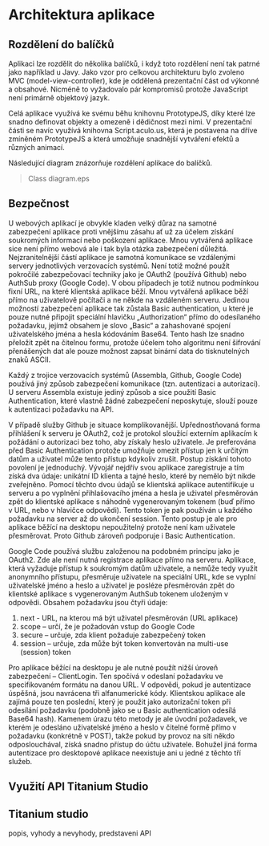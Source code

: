 # Architektura aplikace #

## Rozdělení do balíčků ##
Aplikaci lze rozdělit do několika balíčků, i když toto rozdělení není tak patrné jako například u Javy. Jako vzor pro celkovou architekturu bylo zvoleno MVC (model-view-controller), kde je oddělená prezentační část od výkonné a obsahové. Nicméně to vyžadovalo pár kompromisů protože JavaScript není primárně objektový jazyk.

Celá aplikace využívá ke svému běhu knihovnu PrototypeJS, díky které lze snadno definovat objekty a omezeně i dědičnost mezi nimi. V prezentační části se navíc využívá knihovna Script.aculo.us, která je postavena na dříve zmíněném PrototypeJS a která umožňuje snadnější vytváření efektů a různých animací.

Následující diagram znázorňuje rozdělení aplikace do balíčků.

> Class diagram.eps

## Bezpečnost ##

U webových aplikací je obvykle kladen velký důraz na samotné zabezpečení aplikace proti vnějšímu zásahu ať už za účelem získání soukromých informací nebo poškození aplikace. Mnou vytvářená aplikace sice není přímo webová ale i tak byla otázka zabezpečení důležitá. Nejzranitelnější částí aplikace je samotná komunikace se vzdálenými servery jednotlivých verzovacích systémů. Není totiž možné použít pokročilé zabezpečovací techniky jako je OAuth2 (používá Github) nebo AuthSub proxy (Google Code). V obou případech je totiž nutnou podmínkou fixní URL, na které klientská aplikace běží. Mnou vytvářená aplikace běží přímo na uživatelově počítači a ne někde na vzdáleném serveru. Jedinou možností zabezpečení aplikace tak zůstala Basic authentication, u které je pouze nutné připojit speciální hlavičku „Authorization“ přímo do odesílaného požadavku, jejímž obsahem je slovo „Basic“ a zahashované spojení uživatelského jména a hesla kódováním Base64. Tento hash lze snadno přeložit zpět na čitelnou formu, protože účelem toho algoritmu není šifrování přenášených dat ale pouze možnost zapsat binární data do tisknutelných znaků ASCII.

Každý z trojice verzovacích systémů (Assembla, Github, Google Code) používá jiný způsob zabezpečení komunikace (tzn. autentizaci a autorizaci). U serveru Assembla existuje jediný způsob a sice použití Basic Authentication, které vlastně žádné zabezpečení neposkytuje, slouží pouze k autentizaci požadavku na API.
 
V případě služby Github je situace komplikovanější. Upřednostňovaná forma přihlášení k serveru je OAuth2, což je protokol sloužící externím aplikacím k požádání o autorizaci bez toho, aby získaly heslo uživatele. Je preferována před Basic Authentication protože umožňuje omezit přístup jen k určitým datům a uživatel může tento přístup kdykoliv zrušit. Postup získání tohoto povolení je jednoduchý. Vývojář nejdřív svou aplikace zaregistruje a tím získá dva údaje: unikátní ID klienta a tajné heslo, které by nemělo být nikde zveřejněno. Pomocí těchto dvou údajů se klientská aplikace autentifikuje u serveru a po vyplnění přihlašovacího jména a hesla je uživatel přesměrován zpět do klientské aplikace s náhodně vygenerovaným tokenem (buď přímo v URL, nebo v hlavičce odpovědi). Tento token je pak používán u každého požadavku na server až do ukončení session. Tento postup je ale pro aplikace běžící na desktopu nepoužitelný protože není kam uživatele přesměrovat. Proto Github zároveň podporuje i Basic Authentication.

Google Code používá službu založenou na podobném principu jako je OAuth2. Zde ale není nutná registrace aplikace přímo na serveru. Aplikace, která vyžaduje přístup k soukromým datům uživatele, a nemůže tedy využit anonymního přístupu, přesměruje uživatele na speciální URL, kde se vyplní uživatelské jméno a heslo a uživatel je posléze přesměrován zpět do klientské aplikace s vygenerovaným AuthSub tokenem uloženým v odpovědi. Obsahem požadavku jsou čtyři údaje:

1.	next - URL, na kterou má být uživatel přesměrován (URL aplikace)
2.	scope – určí, že je požadován vstup do Google Code
3.	secure – určuje, zda klient požaduje zabezpečený token
4.	session – určuje, zda může být token konvertován na multi-use (session) token

Pro aplikace běžící na desktopu je ale nutné použít nižší úroveň zabezpečení – ClientLogin. Ten spočívá v odeslaní požadavku ve specifikovaném formátu na danou URL. V odpovědi, pokud je autentizace úspěšná, jsou navrácena tři alfanumerické kódy. Klientskou aplikace ale zajímá pouze ten poslední, který je použit jako autorizační token při odesílání požadavku (podobně jako se u Basic authentication odesílá Base64 hash). Kamenem úrazu této metody je ale úvodní požadavek, ve kterém je odesláno uživatelské jméno a heslo v čitelné formě přímo v požadavku (konkrétně v POST), takže pokud by provoz na síti někdo odposlouchával, získá snadno přístup do účtu uživatele. Bohužel jiná forma autentizace pro desktopové aplikace neexistuje ani u jedné z těchto tří služeb.

## Využití API Titanium Studio ##

## Titanium studio ##
popis, vyhody a nevyhody, predstaveni API